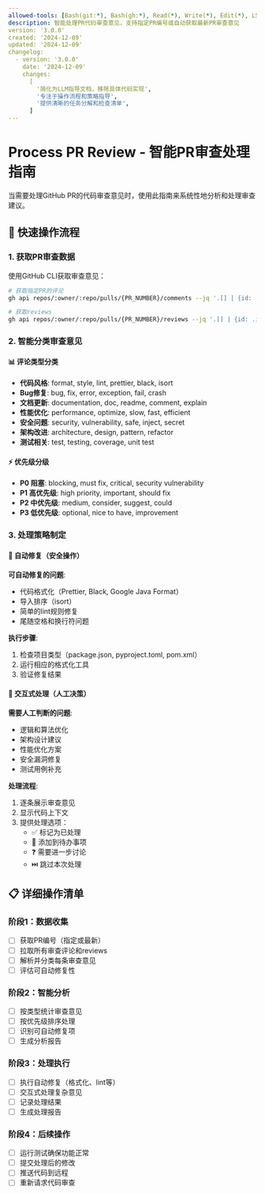 ```yaml
---
allowed-tools: [Bash(git:*), Bash(gh:*), Read(*), Write(*), Edit(*), LS(*), Glob(*), Grep(*)]
description: 智能处理PR代码审查意见，支持指定PR编号或自动获取最新PR审查意见
version: '3.0.0'
created: '2024-12-09'
updated: '2024-12-09'
changelog:
  - version: '3.0.0'
    date: '2024-12-09'
    changes:
      [
        '简化为LLM指导文档，移除具体代码实现',
        '专注于操作流程和策略指导',
        '提供清晰的任务分解和检查清单',
      ]
---
```


# Process PR Review - 智能PR审查处理指南

当需要处理GitHub PR的代码审查意见时，使用此指南来系统性地分析和处理审查建议。

## 🚀 快速操作流程

### 1. 获取PR审查数据

使用GitHub CLI获取审查意见：

```bash
# 获取指定PR的评论
gh api repos/:owner/:repo/pulls/{PR_NUMBER}/comments --jq '.[] | {id: .id, user: .user.login, path: .path, line: .line, body: .body}'

# 获取reviews
gh api repos/:owner/:repo/pulls/{PR_NUMBER}/reviews --jq '.[] | {id: .id, user: .user.login, state: .state, body: .body}'
```

### 2. 智能分类审查意见

#### 📊 评论类型分类

- **代码风格**: format, style, lint, prettier, black, isort
- **Bug修复**: bug, fix, error, exception, fail, crash
- **文档更新**: documentation, doc, readme, comment, explain
- **性能优化**: performance, optimize, slow, fast, efficient
- **安全问题**: security, vulnerability, safe, inject, secret
- **架构改进**: architecture, design, pattern, refactor
- **测试相关**: test, testing, coverage, unit test

#### ⚡ 优先级分级

- **P0 阻塞**: blocking, must fix, critical, security vulnerability
- **P1 高优先级**: high priority, important, should fix
- **P2 中优先级**: medium, consider, suggest, could
- **P3 低优先级**: optional, nice to have, improvement

### 3. 处理策略制定

#### 🔧 自动修复（安全操作）

**可自动修复的问题**:

- 代码格式化（Prettier, Black, Google Java Format）
- 导入排序（isort）
- 简单的lint规则修复
- 尾随空格和换行符问题

**执行步骤**:

1. 检查项目类型（package.json, pyproject.toml, pom.xml）
2. 运行相应的格式化工具
3. 验证修复结果

#### 🤝 交互式处理（人工决策）

**需要人工判断的问题**:

- 逻辑和算法优化
- 架构设计建议
- 性能优化方案
- 安全漏洞修复
- 测试用例补充

**处理流程**:

1. 逐条展示审查意见
2. 显示代码上下文
3. 提供处理选项：
   - ✅ 标记为已处理
   - 📝 添加到待办事项
   - ❓ 需要进一步讨论
   - ⏭️ 跳过本次处理

## 📋 详细操作清单

### 阶段1：数据收集

- [ ] 获取PR编号（指定或最新）
- [ ] 拉取所有审查评论和reviews
- [ ] 解析并分类每条审查意见
- [ ] 评估可自动修复性

### 阶段2：智能分析

- [ ] 按类型统计审查意见
- [ ] 按优先级排序处理
- [ ] 识别可自动修复项
- [ ] 生成分析报告

### 阶段3：处理执行

- [ ] 执行自动修复（格式化、lint等）
- [ ] 交互式处理复杂意见
- [ ] 记录处理结果
- [ ] 生成处理报告

### 阶段4：后续操作

- [ ] 运行测试确保功能正常
- [ ] 提交处理后的修改
- [ ] 推送代码到远程
- [ ] 重新请求代码审查
